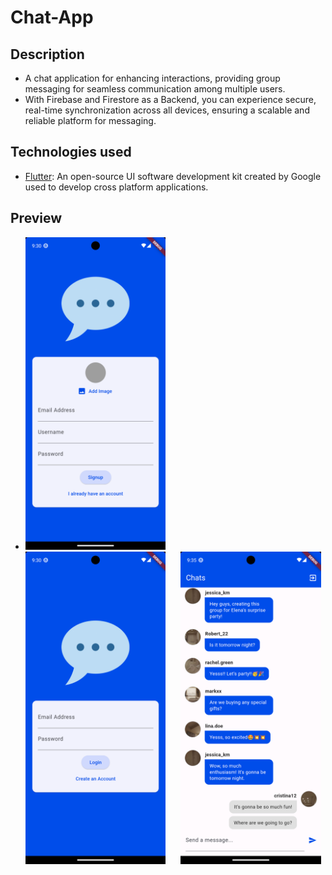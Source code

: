 # Chat-App

## Description

- A chat application for enhancing interactions, providing group messaging for seamless communication among multiple users. 
- With Firebase and Firestore as a Backend, you can experience secure, real-time synchronization across all devices, ensuring a scalable and reliable platform for messaging.

## Technologies used

- [Flutter](https://flutter.dev/): An open-source UI software development kit created by Google used to develop cross platform applications.

## Preview

- <img src="/img/1.png" alt="Alt text" title="Main_Screen" height="500" style="padding-right: 20px;"> <img src="/img/2.png" alt="Alt text" title="Add_Item_Screen" height="500" style="padding-right: 20px;">    <img src="/img/3.png" alt="Alt text" title="Choose_Category" height="500">